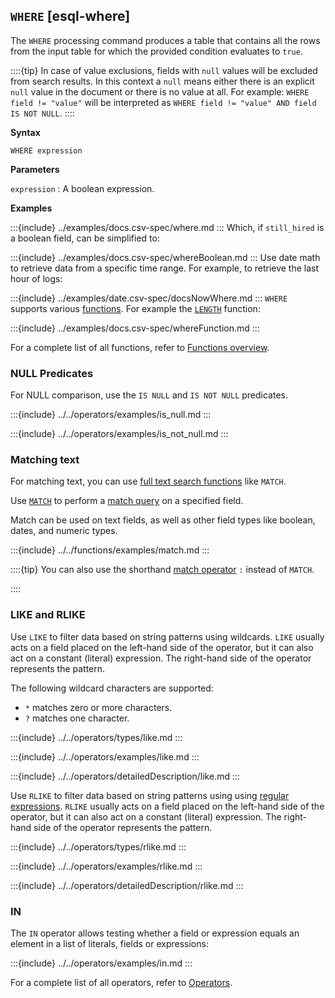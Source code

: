 ## `WHERE` [esql-where]

The `WHERE` processing command produces a table that contains all the rows from
the input table for which the provided condition evaluates to `true`.

::::{tip}
In case of value exclusions, fields with `null` values will be excluded from search results.
In this context a `null` means either there is an explicit `null` value in the document or
there is no value at all. For example: `WHERE field != "value"` will be interpreted as
`WHERE field != "value" AND field IS NOT NULL`.
::::


**Syntax**

```esql
WHERE expression
```

**Parameters**

`expression`
:   A boolean expression.

**Examples**

:::{include} ../examples/docs.csv-spec/where.md
:::
Which, if `still_hired` is a boolean field, can be simplified to:

:::{include} ../examples/docs.csv-spec/whereBoolean.md
:::
Use date math to retrieve data from a specific time range. For example, to
retrieve the last hour of logs:

:::{include} ../examples/date.csv-spec/docsNowWhere.md
:::
`WHERE` supports various [functions](/reference/query-languages/esql/esql-functions-operators.md#esql-functions).
For example the [`LENGTH`](/reference/query-languages/esql/functions-operators/string-functions.md#esql-length) function:

:::{include} ../examples/docs.csv-spec/whereFunction.md
:::

For a complete list of all functions, refer to [Functions overview](/reference/query-languages/esql/esql-functions-operators.md#esql-functions).

### NULL Predicates

For NULL comparison, use the `IS NULL` and `IS NOT NULL` predicates.

:::{include} ../../operators/examples/is_null.md
:::

:::{include} ../../operators/examples/is_not_null.md
:::

### Matching text

For matching text, you can use [full text search functions](/reference/query-languages/esql/functions-operators/search-functions.md) like `MATCH`.

Use [`MATCH`](/reference/query-languages/esql/functions-operators/search-functions.md#esql-match) to perform a
[match query](/reference/query-languages/query-dsl/query-dsl-match-query.md) on a specified field.

Match can be used on text fields, as well as other field types like boolean, dates, and numeric types.

:::{include} ../../functions/examples/match.md
:::

::::{tip}
You can also use the shorthand [match operator](/reference/query-languages/esql/functions-operators/operators.md#esql-match-operator) `:` instead of `MATCH`.

::::

### LIKE and RLIKE

Use `LIKE` to filter data based on string patterns using wildcards. `LIKE` usually acts on a field placed on the left-hand side of the operator, but it can also act on a constant (literal) expression. The right-hand side of the operator represents the pattern.

The following wildcard characters are supported:

* `*` matches zero or more characters.
* `?` matches one character.

:::{include} ../../operators/types/like.md
:::

:::{include} ../../operators/examples/like.md
:::

:::{include} ../../operators/detailedDescription/like.md
:::

Use `RLIKE` to filter data based on string patterns using using [regular expressions](/reference/query-languages/query-dsl/regexp-syntax.md). `RLIKE` usually acts on a field placed on the left-hand side of the operator, but it can also act on a constant (literal) expression. The right-hand side of the operator represents the pattern.

:::{include} ../../operators/types/rlike.md
:::

:::{include} ../../operators/examples/rlike.md
:::

:::{include} ../../operators/detailedDescription/rlike.md
:::

### IN

The `IN` operator allows testing whether a field or expression equals an element
in a list of literals, fields or expressions:

:::{include} ../../operators/examples/in.md
:::

For a complete list of all operators, refer to [Operators](/reference/query-languages/esql/esql-functions-operators.md#esql-operators-overview).
